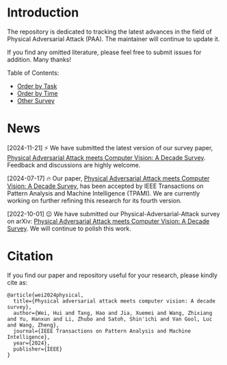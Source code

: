 # Introduction
The repository is dedicated to tracking the latest advances in the field of Physical Adversarial Attack (PAA). The maintainer will continue to update it.

If you find any omitted literature, please feel free to submit issues for addition. Many thanks!

Table of Contents:
- <a href="#id_666">Order by Task</a>
- [Order by Time](https://github.com/weihui1308/PAA/blob/main/Timeline.md)
- [Other Survey](https://github.com/weihui1308/PAA/blob/main/Other%20Survey.md)

# News
[2024-11-21] :zap: We have submitted the latest version of our survey paper, [Physical Adversarial Attack meets Computer Vision: A Decade Survey](https://arxiv.org/abs/2209.15179). Feedback and discussions are highly welcome.  

[2024-07-17] :fire: Our paper, [Physical Adversarial Attack meets Computer Vision: A Decade Survey](https://arxiv.org/abs/2209.15179), has been accepted by IEEE Transactions on Pattern Analysis and Machine Intelligence (TPAMI). We are currently working on further refining this research for its fourth version.  

[2022-10-01] :neutral_face: We have submitted our Physical-Adversarial-Attack survey on arXiv: [Physical Adversarial Attack meets Computer Vision: A Decade Survey](https://arxiv.org/abs/2209.15179). We will continue to polish this work.

# Citation
If you find our paper and repository useful for your research, please kindly cite as:
```
@article{wei2024physical,
  title={Physical adversarial attack meets computer vision: A decade survey},
  author={Wei, Hui and Tang, Hao and Jia, Xuemei and Wang, Zhixiang and Yu, Hanxun and Li, Zhubo and Satoh, Shin'ichi and Van Gool, Luc and Wang, Zheng},
  journal={IEEE Transactions on Pattern Analysis and Machine Intelligence},
  year={2024},
  publisher={IEEE}
}
```
